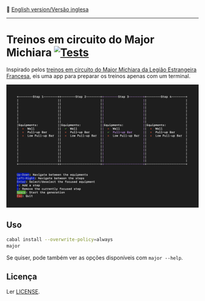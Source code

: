 :england: [English version/Versão inglesa](README-en.md)
***

# Treinos em circuito do Major Michiara [![Tests](https://github.com/TheLusitanianKing/MajorTraining/actions/workflows/tests.yml/badge.svg)](https://github.com/TheLusitanianKing/MajorTraining/actions/workflows/tests.yml)

Inspirado pelos [treinos em circuito do Major Michiara da Legião Estrangeira Francesa](https://www.youtube.com/watch?v=wcitMZdgYIA), eis uma app para preparar os treinos apenas com um terminal.

![Preview dark terminal](preview.png)

## Uso
```bash
cabal install --overwrite-policy=always
major
```

Se quiser, pode também ver as opções disponíveis com `major --help`.

## Licença
Ler [LICENSE](LICENSE).